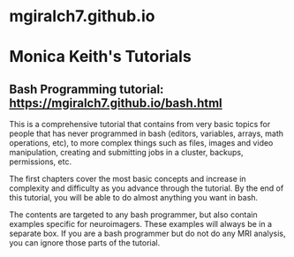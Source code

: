 # mgiralch7.github.io
# Monica Keith's Tutorials

## Bash Programming tutorial: https://mgiralch7.github.io/bash.html
This is a comprehensive tutorial that contains from very basic topics for people that has never programmed in bash (editors, variables, arrays, math operations, etc), to more complex things such as files, images and video manipulation, creating and submitting jobs in a cluster, backups, permissions, etc.

The first chapters cover the most basic concepts and increase in complexity and difficulty as you advance through the tutorial. By the end of this tutorial, you will be able to do almost anything you want in bash.

The contents are targeted to any bash programmer, but also contain examples specific for neuroimagers. These examples will always be in a separate box. If you are a bash programmer but do not do any MRI analysis, you can ignore those parts of the tutorial.
